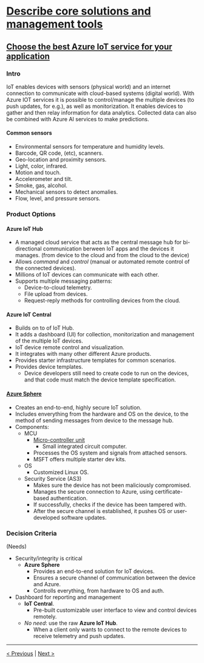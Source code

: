 # [Describe core solutions and management tools](https://docs.microsoft.com/en-us/learn/paths/az-900-describe-core-solutions-management-tools-azure/)

## [Choose the best Azure IoT service for your application](https://docs.microsoft.com/en-us/learn/modules/iot-fundamentals/)

### Intro

IoT enables devices with sensors (physical world) and an internet connection to communicate with cloud-based systems (digital world).
With Azure IOT services it is possible to control/manage the multiple devices (to push updates, for e.g.), as well as monitorization.
It enables devices to gather and then relay information for data analytics.
Collected data can also be combined with Azure AI services to make predictions.

#### Common sensors

- Environmental sensors for temperature and humidity levels.
- Barcode, QR code, (etc), scanners.
- Geo-location and proximity sensors.
- Light, color, infrared.
- Motion and touch.
- Accelerometer and tilt.
- Smoke, gas, alcohol.
- Mechanical sensors to detect anomalies.
- Flow, level, and pressure sensors.

### Product Options

#### Azure IoT Hub

- A managed cloud service that acts as the central message hub for bi-directional communication berween IoT apps and the devices it manages.
  (from device to the cloud and from the cloud to the device)
- Allows *command* and *control* (manual or automated remote control of the connected devices).
- Millions of IoT devices can communicate with each other.
- Supports multiple messaging patterns:
    - Device-to-cloud telemetry.
    - File upload from devices.
    - Request-reply methods for controlling devices from the cloud.

#### Azure IoT Central

- Builds on to of IoT Hub.
- It adds a dashboard (UI) for collection, monitorization and management of the multiple IoT devices.
- IoT device remote control and visualization.
- It integrates with many other different Azure products.
- Provides starter infrastructure templates for common scenarios.
- Provides device templates.
    - Device developers still need to create code to run on the devices, and that code must match the device template specification.

#### [Azure Sphere](https://azure.microsoft.com/en-us/services/azure-sphere/)

- Creates an end-to-end, highly secure IoT solution.
- Includes enverything from the hardware and OS on the device, to the method of sending messages from device to the message hub.
- Components:
    - MCU
        - [Micro-controller unit](https://en.wikipedia.org/wiki/Microcontroller/)
            - Small integrated circuit computer.
        - Processes the OS system and signals from attached sensors.
        - MSFT offers multiple starter dev kits.
    - OS
        - Customized Linux OS.
    - Security Service (AS3)
        - Makes sure the device has not been maliciously compromised.
        - Manages the secure connection to Azure, using certificate-based authentication.
        - If successfully, checks if the device has been tampered with.
        - After the secure channel is established, it pushes OS or user-developed software updates.

### Decision Criteria

(Needs)

- Security/integrity is critical
    - **Azure Sphere**
        - Provides an end-to-end solution for IoT devices.
        - Ensures a secure channel of communication between the device and Azure.
        - Controlls everything, from hardware to OS and auth.
- Dashboard for reporting and management
    - **IoT Central**.
        - Pre-built customizable user interface to view and control devices remotely.
    - *No need*: use the raw **Azure IoT Hub**.
        - When a client only wants to connect to the remote devices to receive telemetry and push updates.

---

[< Previous](2.7_describe-core-azure-services_databases.md) | [Next >](3.2_describe-core-solutions-and-management-tools_AI-services.md)
